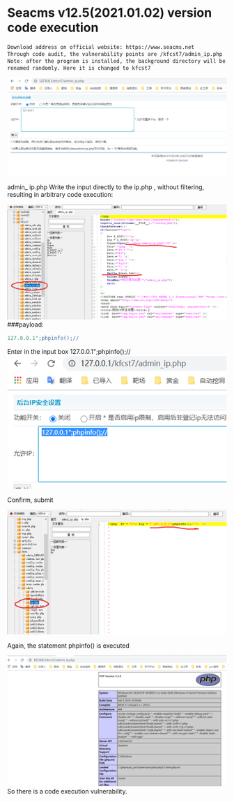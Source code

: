 # Seacms v12.5(2021.01.02) version code execution




    Download address on official website: https://www.seacms.net
    Through code audit, the vulnerability points are /kfcst7/admin_ip.php
    Note: after the program is installed, the background directory will be renamed randomly. Here it is changed to kfcst7

![image](https://github.com/yuebinge/cve/blob/main/img/41.png)

admin_ ip.php Write the input directly to the ip.php , without filtering, resulting in arbitrary code execution:

![image](https://github.com/yuebinge/cve/blob/main/img/42.png)
###payload:
```php
127.0.0.1";phpinfo();//
```
Enter in the input box      127.0.0.1";phpinfo();//
![image](https://github.com/yuebinge/cve/blob/main/img/43.png)

Confirm, submit

![image](https://github.com/yuebinge/cve/blob/main/img/44.png)

Again, the statement phpinfo() is executed

![image](https://github.com/yuebinge/cve/blob/main/img/45.png)
So there is a code execution vulnerability.
